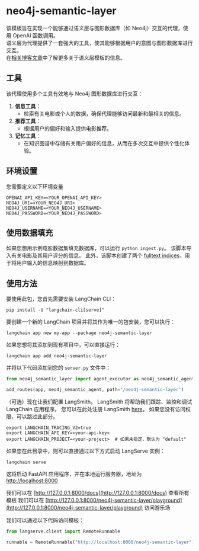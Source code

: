 # neo4j-semantic-layer

该模板旨在实现一个能够通过语义层与图形数据库（如 Neo4j）交互的代理，使用 OpenAI 函数调用。  
语义层为代理提供了一套强大的工具，使其能够根据用户的意图与图形数据库进行交互。  
在[相关博客文章](https://medium.com/towards-data-science/enhancing-interaction-between-language-models-and-graph-databases-via-a-semantic-layer-0a78ad3eba49)中了解更多关于语义层模板的信息。

## 工具

该代理使用多个工具有效地与 Neo4j 图形数据库进行交互：

1. **信息工具**：
   - 检索有关电影或个人的数据，确保代理能够访问最新和最相关的信息。
2. **推荐工具**：
   - 根据用户的偏好和输入提供电影推荐。
3. **记忆工具**：
   - 在知识图谱中存储有关用户偏好的信息，从而在多次交互中提供个性化体验。

## 环境设置

您需要定义以下环境变量

```
OPENAI_API_KEY=<YOUR_OPENAI_API_KEY>
NEO4J_URI=<YOUR_NEO4J_URI>
NEO4J_USERNAME=<YOUR_NEO4J_USERNAME>
NEO4J_PASSWORD=<YOUR_NEO4J_PASSWORD>
```

## 使用数据填充

如果您想用示例电影数据集填充数据库，可以运行 `python ingest.py`。
该脚本导入有关电影及其用户评分的信息。
此外，该脚本创建了两个 [fulltext indices](https://neo4j.com/docs/cypher-manual/current/indexes-for-full-text-search/)，用于将用户输入的信息映射到数据库。

## 使用方法

要使用此包，您首先需要安装 LangChain CLI：

```shell
pip install -U "langchain-cli[serve]"
```

要创建一个新的 LangChain 项目并将其作为唯一的包安装，您可以执行：

```shell
langchain app new my-app --package neo4j-semantic-layer
```

如果您想将其添加到现有项目中，可以直接运行：

```shell
langchain app add neo4j-semantic-layer
```

并将以下代码添加到您的 `server.py` 文件中：
```python
from neo4j_semantic_layer import agent_executor as neo4j_semantic_agent

add_routes(app, neo4j_semantic_agent, path="/neo4j-semantic-layer")
```

（可选）现在让我们配置 LangSmith。 
LangSmith 将帮助我们跟踪、监控和调试 LangChain 应用程序。 
您可以在此处注册 LangSmith [here](https://smith.langchain.com/)。 
如果您没有访问权限，可以跳过此部分。

```shell
export LANGCHAIN_TRACING_V2=true
export LANGCHAIN_API_KEY=<your-api-key>
export LANGCHAIN_PROJECT=<your-project>  # 如果未指定，默认为 "default"
```

如果您在此目录中，则可以直接通过以下方式启动 LangServe 实例：

```shell
langchain serve
```

这将启动 FastAPI 应用程序，并在本地运行服务器，地址为 
[http://localhost:8000](http://localhost:8000)

我们可以在 [http://127.0.0.1:8000/docs](http://127.0.0.1:8000/docs) 查看所有模板
我们可以在 [http://127.0.0.1:8000/neo4j-semantic-layer/playground](http://127.0.0.1:8000/neo4j-semantic-layer/playground) 访问游乐场  

我们可以通过以下代码访问模板：

```python
from langserve.client import RemoteRunnable

runnable = RemoteRunnable("http://localhost:8000/neo4j-semantic-layer")
```